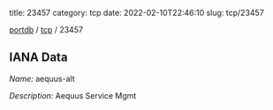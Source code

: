 title: 23457
category: tcp
date: 2022-02-10T22:46:10
slug: tcp/23457

[portdb](/) / [tcp](/category/tcp.html) / 23457


## IANA Data

_Name:_ aequus-alt

_Description:_ Aequus Service Mgmt

